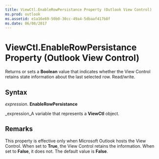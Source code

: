 ```yaml
---
title: ViewCtl.EnableRowPersistance Property (Outlook View Control)
ms.prod: outlook
ms.assetid: e1a16e69-50b0-30cc-49a4-5dbaaf417b8f
ms.date: 06/08/2017
---
```



# ViewCtl.EnableRowPersistance Property (Outlook View Control)

Returns or sets a  **Boolean** value that indicates whether the View Control retains state information about the last selected row. Read/write.


## Syntax

 _expression_. **EnableRowPersistance**

 _expression_A variable that represents a  **ViewCtl** object.


## Remarks

This property is effective only when Microsoft Outlook hosts the View Control. When set to  **True**, the View Control retains the information. When set to  **False**, it does not. The default value is  **False**.


